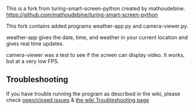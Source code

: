 This is a fork from turing-smart-screen-python created by mathoudebine.
https://github.com/mathoudebine/turing-smart-screen-python

This fork contains added programs weather-app.py and camera-viewer.py.

weather-app gives the date, time, and weather in your current location and gives real time updates.

camera-viewer was a test to see if the screen can display video.  It works, but at a very low FPS.

## Troubleshooting
If you have trouble running the program as described in the wiki, please check [open/closed issues](https://github.com/mathoudebine/turing-smart-screen-python/issues) & [the wiki Troubleshooting page](https://github.com/mathoudebine/turing-smart-screen-python/wiki/Troubleshooting)


